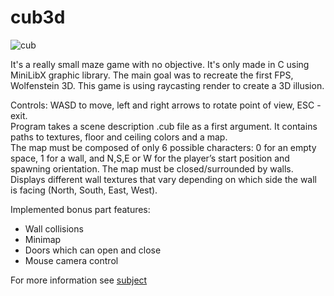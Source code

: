 # cub3d
![cub](https://user-images.githubusercontent.com/114160712/192012370-a7865c9c-328d-4283-ae93-4aa4c466ba5c.png)

It's a really small maze game with no objective. It's only made in C using MiniLibX graphic library. The main goal was to recreate the first FPS, Wolfenstein 3D. This game is using raycasting render to create a 3D illusion.  

Controls: WASD to move, left and right arrows to rotate point of view, ESC - exit.  
Program takes a scene description .cub file as a first argument. It contains paths to textures, floor and ceiling colors and a map.  
The map must be composed of only 6 possible characters: 0 for an empty space, 1 for a wall, and N,S,E or W for the player’s start position and spawning orientation. The map must be closed/surrounded by walls.  
Displays different wall textures that vary depending on which side the wall is facing (North, South, East, West).

Implemented bonus part features:  
- Wall collisions  
- Minimap  
- Doors which can open and close 
- Mouse camera control  

For more information see [subject](https://github.com/y-grab/cub3d/blob/main/subject/cub3d_subject.pdf)
